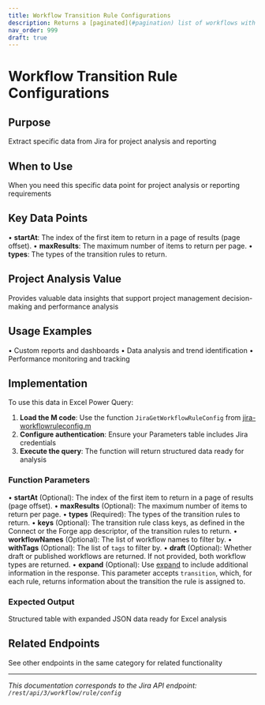 ```yaml
---
title: Workflow Transition Rule Configurations
description: Returns a [paginated](#pagination) list of workflows with transition rules. The workflows can be filtered to return only those containing workflow tra...
nav_order: 999
draft: true
---
```


# Workflow Transition Rule Configurations

## Purpose
Extract specific data from Jira for project analysis and reporting

## When to Use
When you need this specific data point for project analysis or reporting requirements

## Key Data Points
• **startAt**: The index of the first item to return in a page of results (page offset).
• **maxResults**: The maximum number of items to return per page.
• **types**: The types of the transition rules to return.

## Project Analysis Value
Provides valuable data insights that support project management decision-making and performance analysis

## Usage Examples
• Custom reports and dashboards
• Data analysis and trend identification
• Performance monitoring and tracking

## Implementation
To use this data in Excel Power Query:

1. **Load the M code**: Use the function `JiraGetWorkflowRuleConfig` from [jira-workflowruleconfig.m](../assets/jira-workflowruleconfig.m)
2. **Configure authentication**: Ensure your Parameters table includes Jira credentials
3. **Execute the query**: The function will return structured data ready for analysis

### Function Parameters
• **startAt** (Optional): The index of the first item to return in a page of results (page offset).
• **maxResults** (Optional): The maximum number of items to return per page.
• **types** (Required): The types of the transition rules to return.
• **keys** (Optional): The transition rule class keys, as defined in the Connect or the Forge app descriptor, of the transition rules to return.
• **workflowNames** (Optional): The list of workflow names to filter by.
• **withTags** (Optional): The list of `tags` to filter by.
• **draft** (Optional): Whether draft or published workflows are returned. If not provided, both workflow types are returned.
• **expand** (Optional): Use [expand](#expansion) to include additional information in the response. This parameter accepts `transition`, which, for each rule, returns information about the transition the rule is assigned to.

### Expected Output
Structured table with expanded JSON data ready for Excel analysis

## Related Endpoints
See other endpoints in the same category for related functionality

---
*This documentation corresponds to the Jira API endpoint: `/rest/api/3/workflow/rule/config`*
